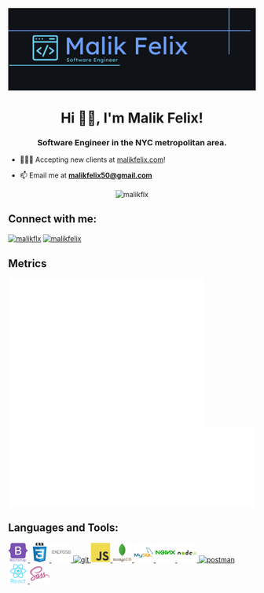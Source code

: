 <img align="center" src="https://github.com/malikflx/malikflx/blob/main/readme-assets/profile-images/malik-github-banner.png?raw=true" alt="malikfelix"/>
<h1 align="center">Hi 👋🏾, I'm Malik Felix!</h1>
<h3 align="center">Software Engineer in the NYC metropolitan area.</h3>

- 👨🏾‍💻 Accepting new clients at [malikfelix.com](https://malikfelix.com)!

- 📫 Email me at **malikfelix50@gmail.com**

<div align="center">
  <div align="center">
<!--   <img src="https://github-readme-streak-stats.herokuapp.com/?user=malikflx&hide_border=true&theme=blueberry_duo&hide_border=true"> -->
</div>
  <p><img align="center" src="https://github-readme-streak-stats.herokuapp.com/?user=malikflx&theme=blueberry_duo&hide_border=true" alt="malikflx" /></p>
<!--   <div>
    
  [![GitHub Streak](http://github-readme-streak-stats.herokuapp.com?user=malikflx&theme=blueberry_duo&hide_border=true&date_format=M%20j%5B%2C%20Y%5D&locale=en)](https://git.io/streak-stats)
    
  </div> -->
</div>
<h2 align="left">Connect with me:</h2>
<p align="left">
<a href="https://twitter.com/malikflx" target="blank"><img align="center" src="https://raw.githubusercontent.com/rahuldkjain/github-profile-readme-generator/master/src/images/icons/Social/twitter.svg" alt="malikflx" height="30" width="40" /></a>
<a href="https://linkedin.com/in/malikfelix" target="blank"><img align="center" src="https://raw.githubusercontent.com/rahuldkjain/github-profile-readme-generator/master/src/images/icons/Social/linked-in-alt.svg" alt="malikfelix" height="30" width="40" /></a>
</p>

<h2 align="left">Metrics</h2>
<img align="center" src="/github-metrics.svg" alt="Metrics" width="400">
<img align="center" src="/metrics.plugin.starlists.languages.svg">
<h2 align="left">Languages and Tools:</h2>
<p align="left"> 
  <a href="https://getbootstrap.com" target="_blank" rel="noreferrer"> 
    <img src="https://raw.githubusercontent.com/devicons/devicon/master/icons/bootstrap/bootstrap-plain-wordmark.svg" alt="bootstrap" width="40" height="40"/> 
  </a> 
  <a href="https://www.w3schools.com/css/" target="_blank" rel="noreferrer">
    <img src="https://raw.githubusercontent.com/devicons/devicon/master/icons/css3/css3-original-wordmark.svg" alt="css3" width="40" height="40"/>
  </a> 
  <a href="https://expressjs.com" target="_blank" rel="noreferrer">
    <img src="https://raw.githubusercontent.com/devicons/devicon/master/icons/express/express-original-wordmark.svg" alt="express" width="40" height="40"/> 
  </a> 
  <a href="https://git-scm.com/" target="_blank" rel="noreferrer">
    <img src="https://www.vectorlogo.zone/logos/git-scm/git-scm-icon.svg" alt="git" width="40" height="40"/>
  </a>
  <a href="https://developer.mozilla.org/en-US/docs/Web/JavaScript" target="_blank" rel="noreferrer">
    <img src="https://raw.githubusercontent.com/devicons/devicon/master/icons/javascript/javascript-original.svg" alt="javascript" width="40" height="40"/> 
  </a> 
  <a href="https://www.mongodb.com/" target="_blank" rel="noreferrer"> 
    <img src="https://raw.githubusercontent.com/devicons/devicon/master/icons/mongodb/mongodb-original-wordmark.svg" alt="mongodb" width="40" height="40"/>
  </a>
  <a href="https://www.mysql.com/" target="_blank" rel="noreferrer">
    <img src="https://raw.githubusercontent.com/devicons/devicon/master/icons/mysql/mysql-original-wordmark.svg" alt="mysql" width="40" height="40"/> 
  </a>
  <a href="https://www.nginx.com" target="_blank" rel="noreferrer"> 
    <img src="https://raw.githubusercontent.com/devicons/devicon/master/icons/nginx/nginx-original.svg" alt="nginx" width="40" height="40"/>
  </a> 
  <a href="https://nodejs.org" target="_blank" rel="noreferrer">
   <img src="https://raw.githubusercontent.com/devicons/devicon/master/icons/nodejs/nodejs-original-wordmark.svg" alt="nodejs" width="40" height="40"/>
  </a>
  <a href="https://postman.com" target="_blank" rel="noreferrer">
   <img src="https://www.vectorlogo.zone/logos/getpostman/getpostman-icon.svg" alt="postman" width="40" height="40"/> 
  </a> 
  <a href="https://reactjs.org/" target="_blank" rel="noreferrer">
    <img src="https://raw.githubusercontent.com/devicons/devicon/master/icons/react/react-original-wordmark.svg" alt="react" width="40" height="40"/> 
  </a>
  <a href="https://sass-lang.com" target="_blank" rel="noreferrer"> 
    <img src="https://raw.githubusercontent.com/devicons/devicon/master/icons/sass/sass-original.svg" alt="sass" width="40" height="40"/> 
  </a> 
</p>

 

